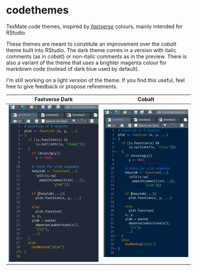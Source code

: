 # codethemes
 TexMate code themes, inspired by [*fastverse*](<https://github.com/fastverse/fastverse>) colours, mainly intended for RStudio.

These themes are meant to constitute an improvement over the *cobalt* theme built into RStudio. The dark theme comes in a version with italic comments (as in *cobalt*) or non-italic comments as in the preview. There is also a variant of the theme that uses a brighter magenta colour for markdown code (instead of dark blue used by default). 

I'm still working on a light version of the theme. If you find this useful, feel free to give feedback or propose refinements. 

 Fastverse Dark            |  Cobalt
:-------------------------:|:-------------------------:
![](fastverse_dark.png)    |  ![](cobalt.png)



